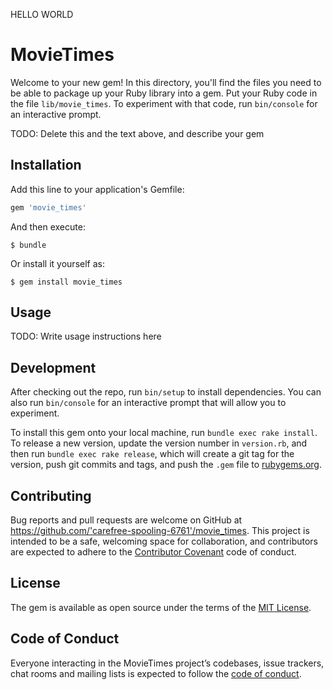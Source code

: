 HELLO WORLD

# MovieTimes

Welcome to your new gem! In this directory, you'll find the files you need to be able to package up your Ruby library into a gem. Put your Ruby code in the file `lib/movie_times`. To experiment with that code, run `bin/console` for an interactive prompt.

TODO: Delete this and the text above, and describe your gem

## Installation

Add this line to your application's Gemfile:

```ruby
gem 'movie_times'
```

And then execute:

    $ bundle

Or install it yourself as:

    $ gem install movie_times

## Usage

TODO: Write usage instructions here

## Development

After checking out the repo, run `bin/setup` to install dependencies. You can also run `bin/console` for an interactive prompt that will allow you to experiment.

To install this gem onto your local machine, run `bundle exec rake install`. To release a new version, update the version number in `version.rb`, and then run `bundle exec rake release`, which will create a git tag for the version, push git commits and tags, and push the `.gem` file to [rubygems.org](https://rubygems.org).

## Contributing

Bug reports and pull requests are welcome on GitHub at https://github.com/'carefree-spooling-6761'/movie_times. This project is intended to be a safe, welcoming space for collaboration, and contributors are expected to adhere to the [Contributor Covenant](http://contributor-covenant.org) code of conduct.

## License

The gem is available as open source under the terms of the [MIT License](https://opensource.org/licenses/MIT).

## Code of Conduct

Everyone interacting in the MovieTimes project’s codebases, issue trackers, chat rooms and mailing lists is expected to follow the [code of conduct](https://github.com/'carefree-spooling-6761'/movie_times/blob/master/CODE_OF_CONDUCT.md).
